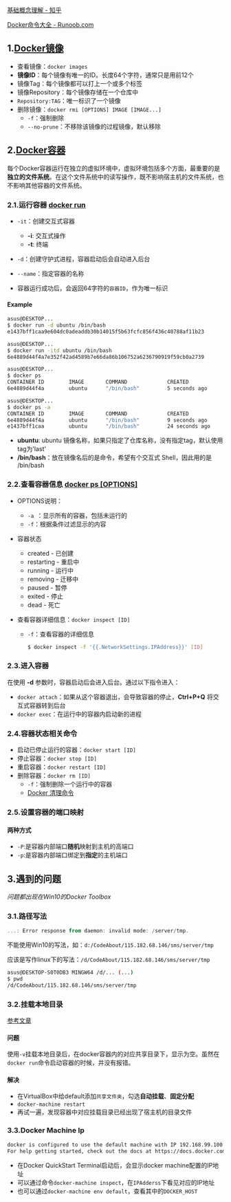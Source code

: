 [基础概念理解 - 知乎](https://zhuanlan.zhihu.com/p/53260098)

[Docker命令大全 - Runoob.com](https://www.runoob.com/docker/docker-command-manual.html)

## 1.[Docker镜像](https://www.jikexueyuan.com/course/867_3.html?ss=1)

- 查看镜像：`docker images`
- **镜像ID**：每个镜像有唯一的ID。长度64个字符，通常只是用前12个
- 镜像Tag：每个镜像都可以打上一个或多个标签
- 镜像Repository：每个镜像存储在一个仓库中
- `Repository:TAG`：唯一标识了一个镜像
- 删除镜像：`docker rmi [OPTIONS] IMAGE [IMAGE...]`
  - `-f`：强制删除
  - `--no-prune`：不移除该镜像的过程镜像，默认移除

## 2.[Docker容器](https://www.jikexueyuan.com/course/867_4.html?ss=1)

每个Docker容器运行在独立的虚拟环境中，虚拟环境包括多个方面，最重要的是**独立的文件系统**。在这个文件系统中的读写操作，既不影响宿主机的文件系统，也不影响其他容器的文件系统。

### 2.1.运行容器 [docker run](https://www.runoob.com/docker/docker-run-command.html)

- `-it`：创建交互式容器
  - **-i**: 交互式操作
  - **-t**: 终端
- `-d`：创建守护式进程，容器启动后会自动进入后台

- `--name`：指定容器的名称

- 容器运行成功后，会返回64字符的`容器ID`，作为唯一标识

#### Example

```bash
asus@DESKTOP...
$ docker run -d ubuntu /bin/bash
e1437bff1caa9e604dc0adeaddb30b14015f5b63fcfc856f436c40788af11b23

asus@DESKTOP...
$ docker run -itd ubuntu /bin/bash
6e4889d44f4a7e352f42ad4589b7e66da86b106752a6236790919f59cb0a2739

asus@DESKTOP...
$ docker ps
CONTAINER ID        IMAGE		COMMAND             CREATED             STATUS	...
6e4889d44f4a        ubuntu		"/bin/bash"         5 seconds ago       Up 5 seconds

asus@DESKTOP...
$ docker ps -a
CONTAINER ID        IMAGE		COMMAND             CREATED             STATUS	...
6e4889d44f4a        ubuntu		"/bin/bash"         9 seconds ago       Up 9 seconds
e1437bff1caa        ubuntu		"/bin/bash"         24 seconds ago      Exited (0) 24 seconds ago
```

- **ubuntu**: ubuntu 镜像名称，如果只指定了仓库名称，没有指定tag，默认使用tag为'last'
- **/bin/bash**：放在镜像名后的是命令，希望有个交互式 Shell，因此用的是 /bin/bash

### 2.2.查看容器信息 [docker ps [OPTIONS]](https://www.runoob.com/docker/docker-ps-command.html)

- OPTIONS说明：
  - `-a `：显示所有的容器，包括未运行的
  - `-f`：根据条件过滤显示的内容
- 容器状态
  - created - 已创建
  - restarting - 重启中
  - running - 运行中
  - removing - 迁移中
  - paused - 暂停
  - exited - 停止
  - dead - 死亡

- 查看容器详细信息：`docker inspect [ID]`

  - `-f`：查看容器的详细信息

    ```bash
    $ docker inspect -f '{{.NetworkSettings.IPAddress}}' [ID]
    ```

### 2.3.进入容器

在使用 **-d** 参数时，容器启动后会进入后台。通过以下指令进入：

- `docker attach`：如果从这个容器退出，会导致容器的停止，**Ctrl+P+Q** 将交互式容器转到后台
- `docker exec`：在运行中的容器内启动新的进程

### 2.4.容器状态相关命令

- 启动已停止运行的容器：`docker start [ID]`
- 停止容器：`docker stop [ID]`
- 重启容器：`docker restart [ID]`
- 删除容器：`docker rm [ID]`
  - `-f`：强制删除一个运行中的容器
  - [Docker 清理命令](https://www.runoob.com/w3cnote/docker-clear-command.html)

### 2.5.设置容器的端口映射

#### 两种方式

- `-P`:是容器内部端口**随机**映射到主机的高端口
- `-p`:是容器内部端口绑定到**指定**的主机端口

## 3.遇到的问题

*问题都出现在Win10的Docker Toolbox*

### 3.1.路径写法

```powershell
...: Error response from daemon: invalid mode: /server/tmp.
```

不能使用Win10的写法，如：`d:/CodeAbout/115.182.68.146/sms/server/tmp`

应该是写作linux下的写法：`/d/CodeAbout/115.182.68.146/sms/server/tmp`

```bash
asus@DESKTOP-S0T0DB3 MINGW64 /d/... (...)
$ pwd
/d/CodeAbout/115.182.68.146/sms/server/tmp
```

### 3.2.挂载本地目录

[参考文章](https://my.oschina.net/u/575836/blog/3015221)

#### 问题

使用`-v`挂载本地目录后，在docker容器内的对应共享目录下，显示为空。虽然在`docker run`命令启动容器的时候，并没有报错。

#### 解决

- 在VirtualBox中给default添加`共享文件夹`，勾选**自动挂载**、**固定分配**
- `docker-machine restart`
- 再试一遍，发现容器中对应挂载目录已经出现了宿主机的目录文件

### 3.3.Docker Machine Ip

```bash
docker is configured to use the default machine with IP 192.168.99.100
For help getting started, check out the docs at https://docs.docker.com
```

- 在Docker QuickStart Terminal启动后，会显示docker machine配置的IP地址
- 可以通过命令`docker-machine inspect`，在`IPAdderss`下看见对应的IP地址
- 也可以通过`docker-machine env default`，查看其中的`DOCKER_HOST`